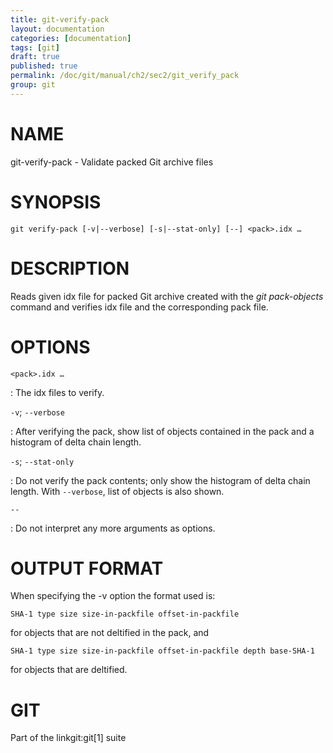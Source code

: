 ```yaml
---
title: git-verify-pack
layout: documentation
categories: [documentation]
tags: [git]
draft: true
published: true
permalink: /doc/git/manual/ch2/sec2/git_verify_pack
group: git
---
```


NAME
====

git-verify-pack - Validate packed Git archive files

SYNOPSIS
========

    git verify-pack [-v|--verbose] [-s|--stat-only] [--] <pack>.idx …

DESCRIPTION
===========

Reads given idx file for packed Git archive created with the *git pack-objects* command and verifies idx file and the corresponding pack file.

OPTIONS
=======

`<pack>.idx …`

:   The idx files to verify.

`-v`; `--verbose`

:   After verifying the pack, show list of objects contained in the pack and a histogram of delta chain length.

`-s`; `--stat-only`

:   Do not verify the pack contents; only show the histogram of delta chain length. With `--verbose`, list of objects is also shown.

`--`

:   Do not interpret any more arguments as options.

OUTPUT FORMAT
=============

When specifying the -v option the format used is:

    SHA-1 type size size-in-packfile offset-in-packfile

for objects that are not deltified in the pack, and

    SHA-1 type size size-in-packfile offset-in-packfile depth base-SHA-1

for objects that are deltified.

GIT
===

Part of the linkgit:git\[1\] suite
